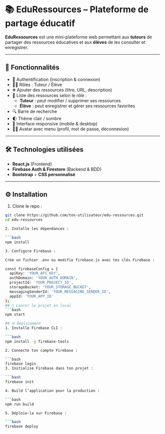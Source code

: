 # 📚 EduRessources – Plateforme de partage éducatif

**EduRessources** est une mini-plateforme web permettant aux **tuteurs** de partager des ressources éducatives et aux **élèves** de les consulter et enregistrer.

---

## 🚀 Fonctionnalités

- 🔐 Authentification (inscription & connexion)
- 👨‍🏫 Rôles : Tuteur / Élève
- ➕ Ajouter des ressources (titre, URL, description)
- 📂 Liste des ressources selon le rôle :
  - **Tuteur** : peut modifier / supprimer ses ressources
  - **Élève** : peut enregistrer et gérer ses ressources favorites
- 🔍 Barre de recherche
- 🌓 Thème clair / sombre
- 📱 Interface responsive (mobile & desktop)
- 🧑‍🎓 Avatar avec menu (profil, mot de passe, déconnexion)

---

## 🛠️ Technologies utilisées

- **React.js** (Frontend)
- **Firebase Auth & Firestore** (Backend & BDD)
- **Bootstrap** + **CSS personnalisé**

---

## ⚙️ Installation

1. Clone le repo :

```bash
git clone https://github.com/ton-utilisateur/edu-ressources.git
cd edu-ressources

2. Installe les dépendances :

```bash
npm install

3. Configure Firebase :

Crée un fichier .env ou modifie firebase.js avec tes clés Firebase :

const firebaseConfig = {
  apiKey: 'YOUR_API_KEY',
  authDomain: 'YOUR_AUTH_DOMAIN',
  projectId: 'YOUR_PROJECT_ID',
  storageBucket: 'YOUR_STORAGE_BUCKET',
  messagingSenderId: 'YOUR_MESSAGING_SENDER_ID',
  appId: 'YOUR_APP_ID'
};
## 🚀 Lancer le projet en local
```bash
npm start

## 🌐 Déploiement
1. Installe Firebase CLI :

```bash
npm install -g firebase-tools

2. Connecte ton compte Firebase :

```bash
firebase login
3. Initialise Firebase dans ton projet :

```bash
firebase init

4. Build l’application pour la production :

```bash
npm run build

5. Déploie-la sur Firebase :

```bash
firebase deploy

